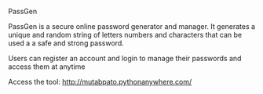 PassGen

PassGen is a secure online password generator and manager.
It generates a unique and random string of letters numbers and characters that can be used a a safe and strong password.

Users can register an account and login to manage their passwords and access them at anytime

Access the tool: http://mutabpato.pythonanywhere.com/


